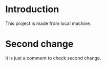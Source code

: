 # Introduction
This project is made from local machine.

# Second change
It is just a comment to check second change.